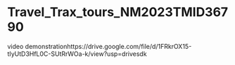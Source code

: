 # Travel_Trax_tours_NM2023TMID36790

video demonstrationhttps://drive.google.com/file/d/1FRkrOX15-tIyUtD3HfL0C-SUtRrWOa-k/view?usp=drivesdk

